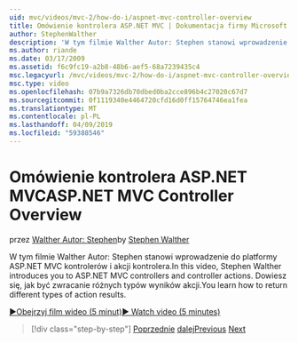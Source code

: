 ```yaml
---
uid: mvc/videos/mvc-2/how-do-i/aspnet-mvc-controller-overview
title: Omówienie kontrolera ASP.NET MVC | Dokumentacja firmy Microsoft
author: StephenWalther
description: 'W tym filmie Walther Autor: Stephen stanowi wprowadzenie do platformy ASP.NET MVC kontrolerów i akcji kontrolera. Dowiesz się, jak być zwracanie różnych typów wyników akcji.'
ms.author: riande
ms.date: 03/17/2009
ms.assetid: f6c9fc19-a2b8-48b6-aef5-68a7239435c4
msc.legacyurl: /mvc/videos/mvc-2/how-do-i/aspnet-mvc-controller-overview
msc.type: video
ms.openlocfilehash: 07b9a7326db70dbed0ba2cce896b4c27020c67d7
ms.sourcegitcommit: 0f1119340e4464720cfd16d0ff15764746ea1fea
ms.translationtype: MT
ms.contentlocale: pl-PL
ms.lasthandoff: 04/09/2019
ms.locfileid: "59388546"
---
```

# <a name="aspnet-mvc-controller-overview"></a><span data-ttu-id="4f789-104">Omówienie kontrolera ASP.NET MVC</span><span class="sxs-lookup"><span data-stu-id="4f789-104">ASP.NET MVC Controller Overview</span></span>

<span data-ttu-id="4f789-105">przez [Walther Autor: Stephen](https://github.com/StephenWalther)</span><span class="sxs-lookup"><span data-stu-id="4f789-105">by [Stephen Walther](https://github.com/StephenWalther)</span></span>

<span data-ttu-id="4f789-106">W tym filmie Walther Autor: Stephen stanowi wprowadzenie do platformy ASP.NET MVC kontrolerów i akcji kontrolera.</span><span class="sxs-lookup"><span data-stu-id="4f789-106">In this video, Stephen Walther introduces you to ASP.NET MVC controllers and controller actions.</span></span> <span data-ttu-id="4f789-107">Dowiesz się, jak być zwracanie różnych typów wyników akcji.</span><span class="sxs-lookup"><span data-stu-id="4f789-107">You learn how to return different types of action results.</span></span>

[<span data-ttu-id="4f789-108">&#9654;Obejrzyj film wideo (5 minut)</span><span class="sxs-lookup"><span data-stu-id="4f789-108">&#9654; Watch video (5 minutes)</span></span>](https://channel9.msdn.com/Blogs/ASP-NET-Site-Videos/aspnet-mvc-controller-overview)

> [!div class="step-by-step"]
> <span data-ttu-id="4f789-109">[Poprzednie](understanding-models-views-and-controllers.md)
> [dalej](understanding-controllers-controller-actions-and-action-results.md)</span><span class="sxs-lookup"><span data-stu-id="4f789-109">[Previous](understanding-models-views-and-controllers.md)
[Next](understanding-controllers-controller-actions-and-action-results.md)</span></span>
